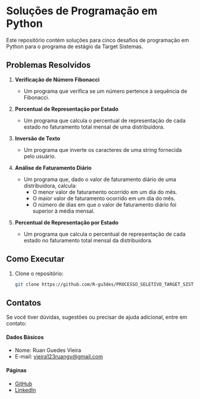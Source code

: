 # Soluções de Programação em Python

Este repositório contém soluções para cinco desafios de programação em Python para o programa de estágio da Target Sistemas.

## Problemas Resolvidos

1. **Verificação de Número Fibonacci**
   - Um programa que verifica se um número pertence à sequência de Fibonacci.

2. **Percentual de Representação por Estado**
   - Um programa que calcula o percentual de representação de cada estado no faturamento total mensal de uma distribuidora.

3. **Inversão de Texto**
   - Um programa que inverte os caracteres de uma string fornecida pelo usuário.

4. **Análise de Faturamento Diário**
   - Um programa que, dado o valor de faturamento diário de uma distribuidora, calcula:
     - O menor valor de faturamento ocorrido em um dia do mês.
     - O maior valor de faturamento ocorrido em um dia do mês.
     - O número de dias em que o valor de faturamento diário foi superior à média mensal.

5. **Percentual de Representação por Estado**
   - Um programa que calcula o percentual de representação de cada estado no faturamento total mensal da distribuidora.

## Como Executar

1. Clone o repositório:
   ```bash
   git clone https://github.com/R-gu3des/PROCESSO_SELETIVO_TARGET_SISTEMAS.git

## Contatos
Se você tiver dúvidas, sugestões ou precisar de ajuda adicional, entre em contato:

#### Dados Básicos
- Nome: Ruan Guedes Vieira
- E-mail: vieira123ruangv@gmail.com

#### Páginas
- [GitHub](https://github.com/R-gu3des)
- [LinkedIn](https://www.linkedin.com/in/ruan-guedes-vieira-b82441180)
